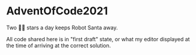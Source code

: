 # AdventOfCode2021

Two 🌟🌟 stars a day keeps Robot Santa away.

All code shared here is in "first draft" state, or what my editor displayed at the time of arriving at the correct solution.
